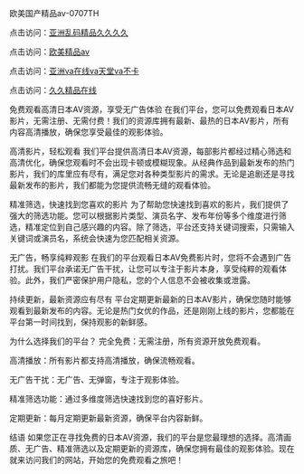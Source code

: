 欧美国产精品aⅴ-0707TH

点击访问：<a href="https://gsd-agv.pages.dev/">亚洲乱码精品久久久久</a>

点击访问：<a href="https://gfd-5xg.pages.dev/">欧美精品aⅴ</a>

点击访问：<a href="https://vassv.pages.dev/">亚洲va在线va天堂va不卡</a>

点击访问：<a href="https://fdhf-454.pages.dev/">久久精品在线</a>



免费观看高清日本AV资源，享受无广告体验
在我们平台，您可以免费观看日本AV影片，无需注册、无需付费！我们的资源库拥有最新、最热的日本AV影片，所有内容高清播放，确保您享受最佳的观影体验。

高清影片，轻松观看
我们平台提供高清日本AV资源，每部影片都经过精心筛选和高清优化，确保您观看时不会出现卡顿或模糊现象。从经典作品到最新发布的热门影片，我们的库里应有尽有，满足您对各种类型影片的需求。无论是追剧还是寻找最新发布的影片，我们都能为您提供流畅无缝的观看体验。

精准筛选，快速找到您喜欢的影片
为了帮助您快速找到喜欢的影片，我们提供了强大的筛选功能。您可以根据影片类型、演员名字、发布年份等多个维度进行筛选，精准定位到自己感兴趣的内容。除了筛选，平台还支持关键词搜索，只需输入关键词或演员名，系统会快速为您匹配相关资源。

无广告，畅享纯粹观影
在我们的平台观看日本AV免费影片时，您将不会遇到广告打扰。我们平台承诺无广告干扰，让您可以专注于影片本身，享受纯粹的观看体验。此外，我们严密保护用户隐私，您的个人信息不会被收集或泄露。

持续更新，最新资源应有尽有
平台定期更新最新的日本AV影片，确保您随时能够观看到最新发布的内容。无论是热门女优的作品，还是刚刚上线的影片，您都能在平台第一时间找到，保持观影的新鲜感。

为什么选择我们的平台？
完全免费：无需注册，所有资源开放免费观看。

高清播放：所有影片都支持高清播放，确保流畅观看。

无广告干扰：无广告、无弹窗，专注于观影体验。

精准筛选功能：通过多维度筛选快速找到您的喜好影片。

定期更新：每月定期更新最新资源，确保平台内容新鲜。

结语
如果您正在寻找免费的日本AV资源，我们的平台是您最理想的选择。高清画质、无广告、精准筛选以及定期更新的资源库，确保您拥有最佳的观影体验。现在就来访问我们的网站，开始您的免费观看之旅吧！





<span style="display:none;">[Canonical link]( https://github.com/kd4616945/746416 ）</span>
